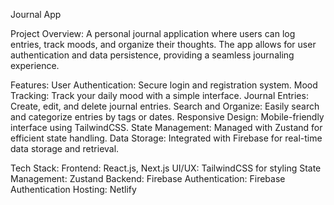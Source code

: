 Journal App

Project Overview:
  A personal journal application where users can log entries, track moods, and organize their thoughts. The app allows for user authentication and data persistence, providing a seamless journaling experience.

Features:
  User Authentication: Secure login and registration system.
  Mood Tracking: Track your daily mood with a simple interface.
  Journal Entries: Create, edit, and delete journal entries.
  Search and Organize: Easily search and categorize entries by tags or dates.
  Responsive Design: Mobile-friendly interface using TailwindCSS.
  State Management: Managed with Zustand for efficient state handling.
  Data Storage: Integrated with Firebase for real-time data storage and retrieval.

Tech Stack:
  Frontend: React.js, Next.js
  UI/UX: TailwindCSS for styling
  State Management: Zustand
  Backend: Firebase
  Authentication: Firebase Authentication
  Hosting: Netlify
